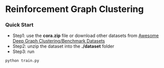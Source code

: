 # Reinforcement Graph Clustering



### Quick Start

- Step1: use the **cora.zip** file or download other datasets from [Awesome Deep Graph Clustering/Benchmark Datasets](https://github.com/yueliu1999/Awesome-Deep-Graph-Clustering#benchmark-datasets) 
- Step2: unzip the dataset into the **./dataset** folder
- Step3: run

```
python train.py
```